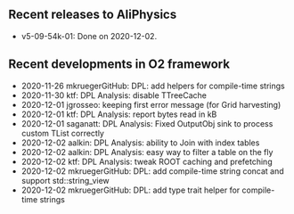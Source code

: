 ## Recent releases to AliPhysics
- v5-09-54k-01: Done on 2020-12-02.
## Recent developments in O2 framework
- 2020-11-26 mkruegerGitHub: DPL: add helpers for compile-time strings
- 2020-11-30 ktf: DPL Analysis: disable TTreeCache
- 2020-12-01 jgrosseo: keeping first error message (for Grid harvesting)
- 2020-12-01 ktf: DPL Analysis: report bytes read in kB
- 2020-12-01 saganatt: DPL Analysis: Fixed OutputObj sink to process custom TList correctly
- 2020-12-02 aalkin: DPL Analysis: ability to Join with index tables
- 2020-12-02 aalkin: DPL Analysis: easy way to filter a table on the fly
- 2020-12-02 ktf: DPL Analysis: tweak ROOT caching and prefetching
- 2020-12-02 mkruegerGitHub: DPL: add compile-time string concat and support std::string_view
- 2020-12-02 mkruegerGitHub: DPL: add type trait helper for compile-time strings
